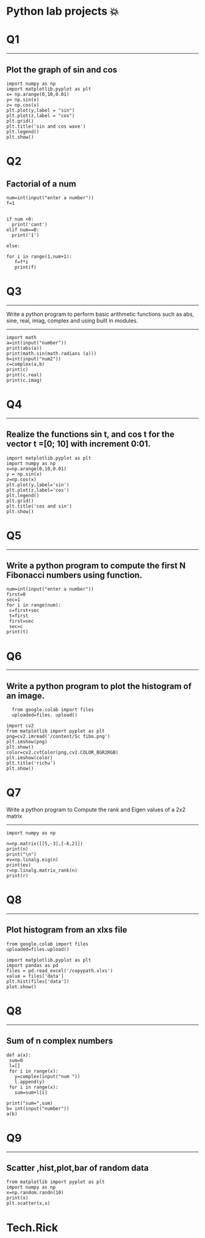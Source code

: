 # Python lab projects :boom:
 
# Q1
------------
 Plot the graph of sin and cos
------------
```
import numpy as np
import matplotlib.pyplot as plt
x= np.arange(0,10,0.01)
y= np.sin(x)
z= np.cos(x)
plt.plot(y,label = "sin")
plt.plot(z,label = "cos")
plt.grid()
plt.title('sin and cos wave')
plt.legend()
plt.show()
```
# Q2

Factorial of a num
-----------
```
num=int(input("enter a number"))
f=1


if num <0:
  print('cant')
elif num==0:
  print('1')

else:

for i in range(1,num+1):
   f=f*i
   print(f)
```

# Q3
-------
Write a python program to perform basic arithmetic functions such as 
abs, sine, real, imag, complex and using built in modules.

-------
```
import math
a=int(input("number"))
print(abs(a))
print(math.sin(math.radians (a)))
b=int(input("num2"))
c=complex(a,b)
print(c)
print(c.real)
print(c.imag)
```
# Q4
---------
Realize the functions sin t, and cos t for the vector t =[0; 10] with increment 
0:01.
---------
```
import matplotlib.pyplot as plt
import numpy as np
x=np.arange(0,10,0.01)
y = np.sin(x)
z=np.cos(x)
plt.plot(y,label='sin')
plt.plot(z,label='cos')
plt.legend()
plt.grid()
plt.title('cos and sin')
plt.show()
```

# Q5
-------
Write a python program to compute the first N Fibonacci numbers using 
function. 
--------
```
num=int(input("enter a number"))
first=0
sec=1
for i in range(num):
 c=first+sec
 t=first
 first=sec
 sec=c
print(t)
```

# Q6
-----------
Write a python program to plot the histogram of an image.
-----------
```
  from google.colab import files
  uploaded=files. upload()
```
```
import cv2
from matplotlib import pyplot as plt
png=cv2.imread('/content/Sc fibo.png')
plt.imshow(png)
plt.show()
color=cv2.cvtColor(png,cv2.COLOR_BGR2RGB)
plt.imshow(color)
plt.title('richu')
plt.show()  
```

# Q7 

Write a python program to Compute the rank and Eigen values of a 2x2 matrix

----------
```
import numpy as np

n=np.matrix([[5,-3],[-6,2]])
print(n)
print("\n")
ev=np.linalg.eig(n)
print(ev)
r=np.linalg.matrix_rank(n)
print(r)
```

# Q8
 
-----------
Plot histogram from an xlxs file
----------
```
from google.colab import files
uploaded=files.upload()
```

```
import matplotlib.pyplot as plt
import pandas as pd
files = pd.read_excel('/copypath.xlxs')
value = files['data']
plt.hist(files['data'])
plot.show()
```

# Q8

-------
Sum of n complex numbers
-------
```
def a(x):
 sum=0
 l=[] 
 for i in range(x):
   y=complex(input("num "))
   l.append(y)
 for i in range(x):
   sum=sum+l[i]

print("sum=",sum)
b= int(input("number"))
a(b)
```

# Q9
---------
Scatter ,hist,plot,bar of random data
---------
```
from matplotlib import pyplot as plt
import numpy as np
x=np.random.randn(10)
print(x)
plt.scatter(x,x)
```

# Tech.Rick 

